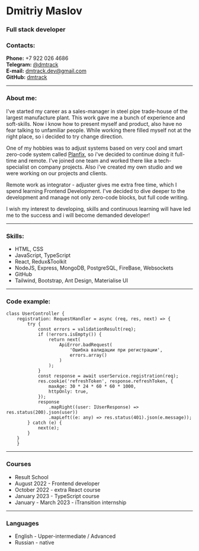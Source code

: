 # Dmitriy Maslov

### Full stack developer

### **Contacts:**

**Phone:** +7 922 026 4686\
**Telegram:** [@dmtrack](https://t.me/dmtrack)\
**E-mail:** [dmtrack.dev@gmail.com](mailto:dmtrack.dev@gmail.com)\
**GitHub:** [dmtrack](https://github.com/dmtrack)

---

### **About me:**

I've started my career as a sales-manager in steel pipe trade-house of the largest manufacture plant. This work gave me a bunch of experience and soft-skills.
Now i know how to present myself and product, also have no fear talking to unfamiliar people. While working there filled myself not at the right place, so i decided to try change direction.

One of my hobbies was to adjust systems based on very cool and smart zero-code system called [Planfix](www.planfix.com), so i've decided to continue doing it full-time and remote. I've joined one team and worked there like a tech-specialist on company projects. Also i've created my own studio and we were working on our projects and clients.

Remote work as integrator - adjuster gives me extra free time, which I spend learning Frontend Development. I've decided to dive deeper to the development and manage not only zero-code blocks, but full code writing.

I wish my interest to developing, skills and continuous learning will have led me to the success and i will become demanded developer!

---

### **Skills:**

-   HTML, CSS
-   JavaScript, TypeScript
-   React, Redux&Toolkit
-   NodeJS, Express, MongoDB, PostgreSQL, FireBase, Websockets
-   GitHub
-   Tailwind, Bootstrap, Ant Design, Materialise UI

---

### **Code example:**

```
class UserController {
    registration: RequestHandler = async (req, res, next) => {
        try {
            const errors = validationResult(req);
            if (!errors.isEmpty()) {
                return next(
                    ApiError.badRequest(
                        'Ошибка валидации при регистрации',
                        errors.array()
                    )
                );
            }
            const response = await userService.registration(req);
            res.cookie('refreshToken', response.refreshToken, {
                maxAge: 30 * 24 * 60 * 60 * 1000,
                httpOnly: true,
            });
            response
                .mapRight((user: IUserResponse) => res.status(200).json(user))
                .mapLeft((e: any) => res.status(401).json(e.message));
        } catch (e) {
            next(e);
        }
    }
    }
```

---

### **Courses**

-   Result School
-   August 2022 - Frontend developer
-   October 2022 - extra React course
-   January 2023 - TypeScript course
-   January - March 2023 - iTransition internship

---

### **Languages**

-   English - Upper-intermediate / Advanced
-   Russian - native
